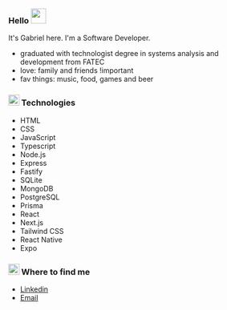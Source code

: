 ### Hello <img src="https://emojis.slackmojis.com/emojis/images/1643514476/4594/blob-wave.gif?1643514476" width="30" heigth="30" />

It's Gabriel here. I'm a Software Developer.

- graduated with technologist degree in systems analysis and development from FATEC
- love: family and friends !important
- fav things: music, food, games and beer

### <img src="https://emojis.slackmojis.com/emojis/images/1643514684/6862/blob_hero.png?1643514684" width="22px" heigth="22px" /> Technologies

- HTML
- CSS
- JavaScript
- Typescript
- Node.js
- Express
- Fastify
- SQLite
- MongoDB
- PostgreSQL
- Prisma
- React
- Next.js
- Tailwind CSS
- React Native
- Expo

### <img src="https://emojis.slackmojis.com/emojis/images/1643514812/8272/blob-cool.gif?1643514812" width="22" heigth="22" /> Where to find me

- [Linkedin](https://www.linkedin.com/in/gahcalistro/)
- [Email](mailto:gacalistro@gmail.com)
